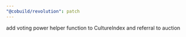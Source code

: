 ```yaml
---
"@cobuild/revolution": patch
---
```


add voting power helper function to CultureIndex and referral to auction

